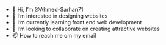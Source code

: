 - 👋 Hi, I’m @Ahmed-Sarhan71
- 👀 I’m interested in designing websites
- 🌱 I’m currently learning front end web development
- 💞️ I’m looking to collaborate on creating attractive websites
- 📫 How to reach me om my email

<!---
Ahmed-Sarhan71/Ahmed-Sarhan71 is a ✨ special ✨ repository because its `README.md` (this file) appears on your GitHub profile.
You can click the Preview link to take a look at your changes.
--->
